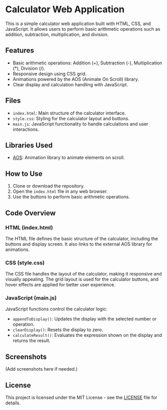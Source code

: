 # Calculator Web Application

This is a simple calculator web application built with HTML, CSS, and JavaScript. It allows users to perform basic arithmetic operations such as addition, subtraction, multiplication, and division.

## Features

- Basic arithmetic operations: Addition (+), Subtraction (-), Multiplication (*), Division (/).
- Responsive design using CSS grid.
- Animations powered by the AOS (Animate On Scroll) library.
- Clear display and calculation handling with JavaScript.

## Files

- `index.html`: Main structure of the calculator interface.
- `style.css`: Styling for the calculator layout and buttons.
- `main.js`: JavaScript functionality to handle calculations and user interactions.

## Libraries Used

- [AOS](https://michalsnik.github.io/aos/): Animation library to animate elements on scroll.

## How to Use

1. Clone or download the repository.
2. Open the `index.html` file in any web browser.
3. Use the buttons to perform basic arithmetic operations.

## Code Overview

### HTML (index.html)

The HTML file defines the basic structure of the calculator, including the buttons and display screen. It also links to the external AOS library for animations.

### CSS (style.css)

The CSS file handles the layout of the calculator, making it responsive and visually appealing. The grid layout is used for the calculator buttons, and hover effects are applied for better user experience.

### JavaScript (main.js)

JavaScript functions control the calculator logic:
- `appendToDisplay()`: Updates the display with the selected number or operation.
- `clearDisplay()`: Resets the display to zero.
- `calculateResult()`: Evaluates the expression shown on the display and returns the result.

## Screenshots

(Add screenshots here if needed.)

## License

This project is licensed under the MIT License - see the [LICENSE](LICENSE) file for details.

